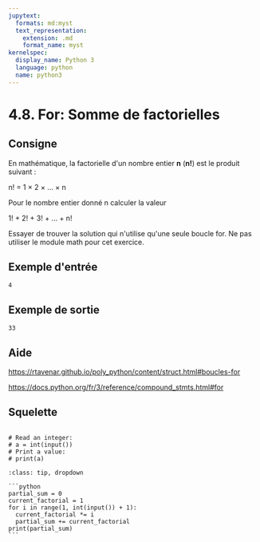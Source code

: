 ```yaml
---
jupytext:
  formats: md:myst
  text_representation:
    extension: .md
    format_name: myst
kernelspec:
  display_name: Python 3
  language: python
  name: python3
---
```


# 4.8. For: Somme de factorielles

## Consigne

En mathématique, la factorielle d'un nombre entier **n** (**n!**) est le produit suivant :

n! = 1 × 2 × … × n


Pour le nombre entier donné n calculer la valeur

1! + 2! + 3! + ... + n!

Essayer de trouver la solution qui n'utilise qu'une seule boucle for. Ne pas utiliser le module math pour cet exercice.

## Exemple d'entrée

```
4
```

## Exemple de sortie

```
33
```

## Aide

https://rtavenar.github.io/poly_python/content/struct.html#boucles-for

https://docs.python.org/fr/3/reference/compound_stmts.html#for

## Squelette

```{code-cell} ipython3

# Read an integer:
# a = int(input())
# Print a value:
# print(a)
```

````{admonition} Cliquez ici pour voir la solution
:class: tip, dropdown

```python
partial_sum = 0
current_factorial = 1
for i in range(1, int(input()) + 1):
  current_factorial *= i
  partial_sum += current_factorial
print(partial_sum)
```
````
